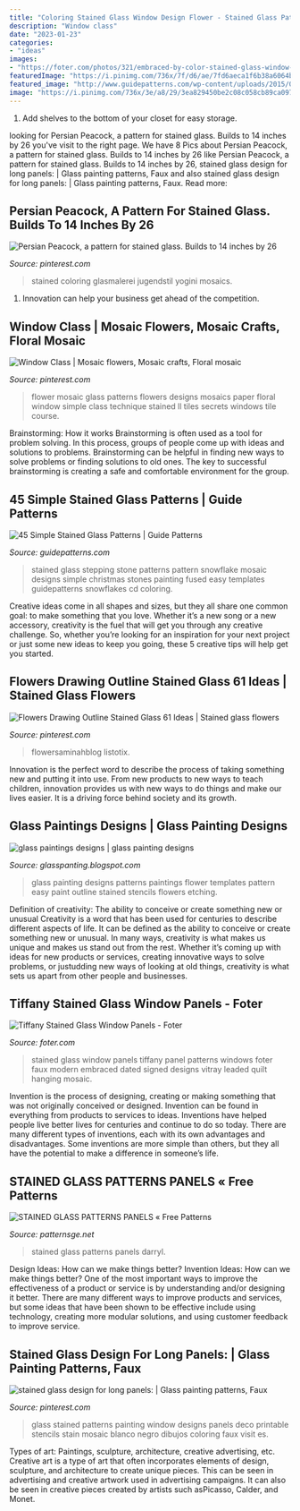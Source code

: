 ```yaml
---
title: "Coloring Stained Glass Window Design Flower - Stained Glass Patterns Panels Darryl"
description: "Window class"
date: "2023-01-23"
categories:
- "ideas"
images:
- "https://foter.com/photos/321/embraced-by-color-stained-glass-window-panel-signed-and-dated.jpg?s=pi"
featuredImage: "https://i.pinimg.com/736x/7f/d6/ae/7fd6aeca1f6b38a6064b070e30b0495d.jpg"
featured_image: "http://www.guidepatterns.com/wp-content/uploads/2015/01/Stained-Glass-Stepping-Stone-Patterns.jpg"
image: "https://i.pinimg.com/736x/3e/a8/29/3ea829450be2c08c058cb89ca097e1dc.jpg"
---
```



1. Add shelves to the bottom of your closet for easy storage.

	

		
looking for Persian Peacock, a pattern for stained glass. Builds to 14 inches by 26 you've visit to the right page. We have 8 Pics about Persian Peacock, a pattern for stained glass. Builds to 14 inches by 26 like Persian Peacock, a pattern for stained glass. Builds to 14 inches by 26, stained glass design for long panels: | Glass painting patterns, Faux and also stained glass design for long panels: | Glass painting patterns, Faux. Read more:
		
    
## Persian Peacock, A Pattern For Stained Glass. Builds To 14 Inches By 26

<img loading=lazy src="https://i.pinimg.com/736x/7f/d6/ae/7fd6aeca1f6b38a6064b070e30b0495d.jpg" onerror="this.onerror=null;this.src='https://tse3.mm.bing.net/th?id=OIP.O-uJlDmGudhLcoyK7qVlmwHaND&amp;pid=15.1';" alt="Persian Peacock, a pattern for stained glass. Builds to 14 inches by 26">

_Source: pinterest.com_

>stained coloring glasmalerei jugendstil yogini mosaics. 

	

1. Innovation can help your business get ahead of the competition.

    
## Window Class | Mosaic Flowers, Mosaic Crafts, Floral Mosaic

<img loading=lazy src="https://i.pinimg.com/originals/d7/40/cb/d740cb5588a72c4253baedb7e77a4385.jpg" onerror="this.onerror=null;this.src='https://tse3.mm.bing.net/th?id=OIP.hIIqcJzbnEEgx_g_UsoYMwHaFi&amp;pid=15.1';" alt="Window Class | Mosaic flowers, Mosaic crafts, Floral mosaic">

_Source: pinterest.com_

>flower mosaic glass patterns flowers designs mosaics paper floral window simple class technique stained ll tiles secrets windows tile course. 

	

Brainstorming: How it works
Brainstorming is often used as a tool for problem solving. In this process, groups of people come up with ideas and solutions to problems. Brainstorming can be helpful in finding new ways to solve problems or finding solutions to old ones. The key to successful brainstorming is creating a safe and comfortable environment for the group.

    
## 45 Simple Stained Glass Patterns | Guide Patterns

<img loading=lazy src="http://www.guidepatterns.com/wp-content/uploads/2015/01/Stained-Glass-Stepping-Stone-Patterns.jpg" onerror="this.onerror=null;this.src='https://tse4.mm.bing.net/th?id=OIP.GWONRjin2Ed7MtFlXHF7zwHaHU&amp;pid=15.1';" alt="45 Simple Stained Glass Patterns | Guide Patterns">

_Source: guidepatterns.com_

>stained glass stepping stone patterns pattern snowflake mosaic designs simple christmas stones painting fused easy templates guidepatterns snowflakes cd coloring. 

	

Creative ideas come in all shapes and sizes, but they all share one common goal: to make something that you love. Whether it’s a new song or a new accessory, creativity is the fuel that will get you through any creative challenge. So, whether you’re looking for an inspiration for your next project or just some new ideas to keep you going, these 5 creative tips will help get you started.

    
## Flowers Drawing Outline Stained Glass 61 Ideas | Stained Glass Flowers

<img loading=lazy src="https://i.pinimg.com/736x/3e/a8/29/3ea829450be2c08c058cb89ca097e1dc.jpg" onerror="this.onerror=null;this.src='https://tse4.mm.bing.net/th?id=OIP.SlwzlaK3Y5yVEw8u9jQOtQAAAA&amp;pid=15.1';" alt="Flowers Drawing Outline Stained Glass 61 Ideas | Stained glass flowers">

_Source: pinterest.com_

>flowersaminahblog listotix. 

	

Innovation is the perfect word to describe the process of taking something new and putting it into use. From new products to new ways to teach children, innovation provides us with new ways to do things and make our lives easier. It is a driving force behind society and its growth.

    
## Glass Paintings Designs | Glass Painting Designs

<img loading=lazy src="http://1.bp.blogspot.com/-JnOBh_Y2ahA/UFBGnbPuzlI/AAAAAAAAALg/bN7eg6ZlQ_Q/s640/glass+paintings+designs2.jpg" onerror="this.onerror=null;this.src='https://tse2.mm.bing.net/th?id=OIP.RrHpda9971YQMDy2GVInEQAAAA&amp;pid=15.1';" alt="glass paintings designs | glass painting designs">

_Source: glasspanting.blogspot.com_

>glass painting designs patterns paintings flower templates pattern easy paint outline stained stencils flowers etching. 

	

Definition of creativity: The ability to conceive or create something new or unusual
Creativity is a word that has been used for centuries to describe different aspects of life. It can be defined as the ability to conceive or create something new or unusual. In many ways, creativity is what makes us unique and makes us stand out from the rest. Whether it’s coming up with ideas for new products or services, creating innovative ways to solve problems, or justudding new ways of looking at old things, creativity is what sets us apart from other people and businesses.

    
## Tiffany Stained Glass Window Panels - Foter

<img loading=lazy src="https://foter.com/photos/321/embraced-by-color-stained-glass-window-panel-signed-and-dated.jpg?s=pi" onerror="this.onerror=null;this.src='https://tse4.mm.bing.net/th?id=OIP.fopv8H0Ni3MWssjAv-jF8gAAAA&amp;pid=15.1';" alt="Tiffany Stained Glass Window Panels - Foter">

_Source: foter.com_

>stained glass window panels tiffany panel patterns windows foter faux modern embraced dated signed designs vitray leaded quilt hanging mosaic. 

	

Invention is the process of designing, creating or making something that was not originally conceived or designed. Invention can be found in everything from products to services to ideas. Inventions have helped people live better lives for centuries and continue to do so today. There are many different types of inventions, each with its own advantages and disadvantages. Some inventions are more simple than others, but they all have the potential to make a difference in someone’s life.

    
## STAINED GLASS PATTERNS PANELS « Free Patterns

<img loading=lazy src="http://farm3.staticflickr.com/2315/3537681028_5bb594600b.jpg" onerror="this.onerror=null;this.src='https://tse4.mm.bing.net/th?id=OIP.8VkRUc13v5hWdGFmHTpHegHaHY&amp;pid=15.1';" alt="STAINED GLASS PATTERNS PANELS « Free Patterns">

_Source: patternsge.net_

>stained glass patterns panels darryl. 

	

Design Ideas: How can we make things better?
Invention Ideas: How can we make things better?
One of the most important ways to improve the effectiveness of a product or service is by understanding and/or designing it better. There are many different ways to improve products and services, but some ideas that have been shown to be effective include using technology, creating more modular solutions, and using customer feedback to improve service.

    
## Stained Glass Design For Long Panels: | Glass Painting Patterns, Faux

<img loading=lazy src="https://i.pinimg.com/736x/81/65/ed/8165ed1cb30f6a1c6041567e5963b95a--stained-glass-designs-stained-glass-patterns.jpg" onerror="this.onerror=null;this.src='https://tse4.mm.bing.net/th?id=OIP.nntXoATZff4svjBeLvbW0AHaKL&amp;pid=15.1';" alt="stained glass design for long panels: | Glass painting patterns, Faux">

_Source: pinterest.com_

>glass stained patterns painting window designs panels deco printable stencils stain mosaic blanco negro dibujos coloring faux visit es. 

	

Types of art: Paintings, sculpture, architecture, creative advertising, etc.
Creative art is a type of art that often incorporates elements of design, sculpture, and architecture to create unique pieces. This can be seen in advertising and creative artwork used in advertising campaigns. It can also be seen in creative pieces created by artists such asPicasso, Calder, and Monet.

